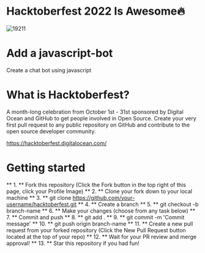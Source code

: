 
# Hacktoberfest 2022 Is Awesome🔥

![19211](https://user-images.githubusercontent.com/115480468/195635237-0f4d1b0e-248b-4d60-87f9-df7ec1b8e737.png)


# Add a javascript-bot
Create a chat bot using javascript



# What is Hacktoberfest?
A month-long celebration from October 1st - 31st sponsored by Digital Ocean and GitHub to get people involved in Open Source. Create your very first pull request to any public repository on GitHub and contribute to the open source developer community.

https://hacktoberfest.digitalocean.com/

# Getting started

** 1. ** Fork this repository (Click the Fork button in the top right of this page, click your Profile Image)
** 2. ** Clone your fork down to your local machine
** 3. ** git clone https://github.com/your-username/hacktoberfest.git
** 4. ** Create a branch
** 5. ** git checkout -b branch-name
** 6. ** Make your changes (choose from any task below)
** 7. ** Commit and push
** 8. ** git add .
** 9. ** git commit -m 'Commit message'
** 10. ** git push origin branch-name
** 11. ** Create a new pull request from your forked repository (Click the New Pull Request button located at the top of your repo)
** 12. ** Wait for your PR review and merge approval!
** 13. ** Star this repository if you had fun!


